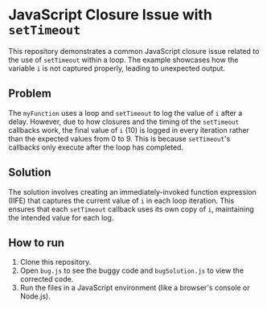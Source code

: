 # JavaScript Closure Issue with `setTimeout`

This repository demonstrates a common JavaScript closure issue related to the use of `setTimeout` within a loop. The example showcases how the variable `i` is not captured properly, leading to unexpected output.

## Problem

The `myFunction` uses a loop and `setTimeout` to log the value of `i` after a delay.  However, due to how closures and the timing of the `setTimeout` callbacks work, the final value of `i` (10) is logged in every iteration rather than the expected values from 0 to 9. This is because `setTimeout`'s callbacks only execute after the loop has completed.

## Solution

The solution involves creating an immediately-invoked function expression (IIFE) that captures the current value of `i` in each loop iteration.  This ensures that each `setTimeout` callback uses its own copy of `i`, maintaining the intended value for each log.

## How to run

1. Clone this repository.
2. Open `bug.js` to see the buggy code and `bugSolution.js` to view the corrected code.
3. Run the files in a JavaScript environment (like a browser's console or Node.js).